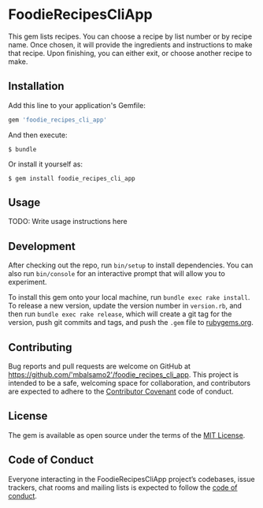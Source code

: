 # FoodieRecipesCliApp

This gem lists recipes. You can choose a recipe by list number or by recipe name. Once chosen, it will provide the ingredients and instructions to make that recipe. Upon finishing, you can either exit, or choose another recipe to make.

## Installation

Add this line to your application's Gemfile:

```ruby
gem 'foodie_recipes_cli_app'
```

And then execute:

    $ bundle

Or install it yourself as:

    $ gem install foodie_recipes_cli_app

## Usage

TODO: Write usage instructions here

## Development

After checking out the repo, run `bin/setup` to install dependencies. You can also run `bin/console` for an interactive prompt that will allow you to experiment.

To install this gem onto your local machine, run `bundle exec rake install`. To release a new version, update the version number in `version.rb`, and then run `bundle exec rake release`, which will create a git tag for the version, push git commits and tags, and push the `.gem` file to [rubygems.org](https://rubygems.org).

## Contributing

Bug reports and pull requests are welcome on GitHub at https://github.com/'mbalsamo2'/foodie_recipes_cli_app. This project is intended to be a safe, welcoming space for collaboration, and contributors are expected to adhere to the [Contributor Covenant](http://contributor-covenant.org) code of conduct.

## License

The gem is available as open source under the terms of the [MIT License](https://opensource.org/licenses/MIT).

## Code of Conduct

Everyone interacting in the FoodieRecipesCliApp project’s codebases, issue trackers, chat rooms and mailing lists is expected to follow the [code of conduct](https://github.com/'mbalsamo2'/foodie_recipes_cli_app/blob/master/CODE_OF_CONDUCT.md).
